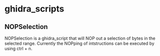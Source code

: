 # ghidra_scripts

## NOPSelection
NOPSelection is a ghidra_script that will NOP out a selection of bytes in
the selected range. Currently the NOPping of intstructions can be executed by 
using ctrl + n.
